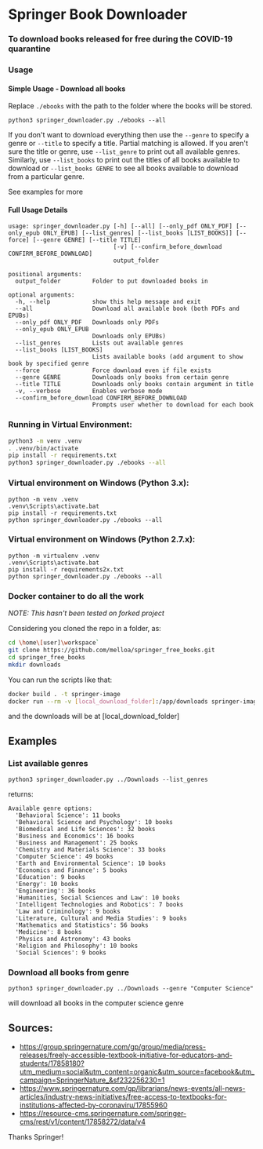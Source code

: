 # Springer Book Downloader 
### To download books released for free during the COVID-19 quarantine

### Usage
#### Simple Usage - Download all books
Replace `./ebooks` with the path to the folder where the books will be stored.

`python3 springer_downloader.py ./ebooks --all`

If you don't want to download everything then use the `--genre` to specify a genre or `--title` to specify a title. Partial matching is allowed. If you aren't sure the title or genre, use `--list_genre` to print out all available genres. Similarly, use `--list_books` to print out the titles of all books available to download or `--list_books GENRE` to see all books available to download from a particular genre.

See examples for more

#### Full Usage Details
```
usage: springer_downloader.py [-h] [--all] [--only_pdf ONLY_PDF] [--only_epub ONLY_EPUB] [--list_genres] [--list_books [LIST_BOOKS]] [--force] [--genre GENRE] [--title TITLE]
                              [-v] [--confirm_before_download CONFIRM_BEFORE_DOWNLOAD]
                              output_folder

positional arguments:
  output_folder         Folder to put downloaded books in

optional arguments:
  -h, --help            show this help message and exit
  --all                 Download all available book (both PDFs and EPUBs)
  --only_pdf ONLY_PDF   Downloads only PDFs
  --only_epub ONLY_EPUB
                        Downloads only EPUBs)
  --list_genres         Lists out available genres
  --list_books [LIST_BOOKS]
                        Lists available books (add argument to show book by specified genre
  --force               Force download even if file exists
  --genre GENRE         Downloads only books from certain genre
  --title TITLE         Downloads only books contain argument in title
  -v, --verbose         Enables verbose mode
  --confirm_before_download CONFIRM_BEFORE_DOWNLOAD
                        Prompts user whether to download for each book
```

### Running in Virtual Environment:

```bash
python3 -m venv .venv
. .venv/bin/activate
pip install -r requirements.txt
python3 springer_downloader.py ./ebooks --all 
```

### Virtual environment on Windows (Python 3.x):

```
python -m venv .venv
.venv\Scripts\activate.bat
pip install -r requirements.txt
python springer_downloader.py ./ebooks --all 
```

### Virtual environment on Windows (Python 2.7.x):
```
python -m virtualenv .venv
.venv\Scripts\activate.bat
pip install -r requirements2x.txt
python springer_downloader.py ./ebooks --all 
```

### Docker container to do all the work

*NOTE: This hasn't been tested on forked project*

Considering you cloned the repo in a folder, as:
```bash
cd \home\[user]\workspace`
git clone https://github.com/melloa/springer_free_books.git
cd springer_free_books
mkdir downloads
```
You can run the scripts like that:

```bash
docker build . -t springer-image
docker run --rm -v [local_download_folder]:/app/downloads springer-image
```

and the downloads will be at [local_download_folder]

## Examples
### List available genres
`python3 springer_downloader.py ../Downloads --list_genres`

returns:
```
Available genre options:
  'Behavioral Science': 11 books
  'Behavioral Science and Psychology': 10 books
  'Biomedical and Life Sciences': 32 books
  'Business and Economics': 16 books
  'Business and Management': 25 books
  'Chemistry and Materials Science': 33 books
  'Computer Science': 49 books
  'Earth and Environmental Science': 10 books
  'Economics and Finance': 5 books
  'Education': 9 books
  'Energy': 10 books
  'Engineering': 36 books
  'Humanities, Social Sciences and Law': 10 books
  'Intelligent Technologies and Robotics': 7 books
  'Law and Criminology': 9 books
  'Literature, Cultural and Media Studies': 9 books
  'Mathematics and Statistics': 56 books
  'Medicine': 8 books
  'Physics and Astronomy': 43 books
  'Religion and Philosophy': 10 books
  'Social Sciences': 9 books
```

### Download all books from genre
`python3 springer_downloader.py ../Downloads --genre "Computer Science"`

will download all books in the computer science genre

## Sources:
* https://group.springernature.com/gp/group/media/press-releases/freely-accessible-textbook-initiative-for-educators-and-students/17858180?utm_medium=social&utm_content=organic&utm_source=facebook&utm_campaign=SpringerNature_&sf232256230=1
* https://www.springernature.com/gp/librarians/news-events/all-news-articles/industry-news-initiatives/free-access-to-textbooks-for-institutions-affected-by-coronaviru/17855960
* https://resource-cms.springernature.com/springer-cms/rest/v1/content/17858272/data/v4

Thanks Springer!